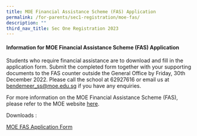 ```yaml
---
title: MOE Financial Assistance Scheme (FAS) Application
permalink: /for-parents/sec1-registration/moe-fas/
description: ""
third_nav_title: Sec One Registration 2023
---
```


#### Information for MOE Financial Assistance Scheme (FAS) Application

Students who require financial assistance are to download and fill in the application form.  Submit the completed form together with your supporting documents to the FAS counter outside the General Office by Friday, 30th December 2022. Please call the school at 62927616 or email us at bendemeer_ss@moe.edu.sg if you have any enquiries.

For more information on the MOE Financial Assistance Scheme (FAS), please refer to the MOE website <a href="https://www.moe.gov.sg/financial-matters/financial-assistance" target="_blank" >here</a>.

Downloads :

[MOE FAS Application Form](/files/Forparents/s1reg-moe-fas-appform-oct22ggas.pdf)